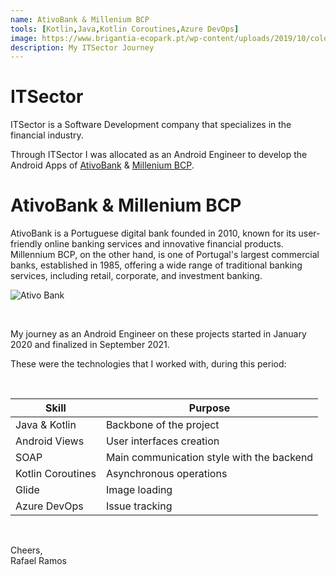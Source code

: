 ```yaml
---
name: AtivoBank & Millenium BCP
tools: [Kotlin,Java,Kotlin Coroutines,Azure DevOps]
image: https://www.brigantia-ecopark.pt/wp-content/uploads/2019/10/color-black-main-version.jpg
description: My ITSector Journey
---
```


# ITSector

ITSector is a Software Development company that specializes in the financial industry.

Through ITSector I was allocated as an Android Engineer to develop the Android Apps of [AtivoBank](https://play.google.com/store/apps/details?id=wit.android.bcpBankingApp.activoBank&hl=pt_PT&pli=1) & [Millenium BCP](https://play.google.com/store/apps/details?id=wit.android.bcpBankingApp.millennium&hl=pt_PT).

# AtivoBank & Millenium BCP

AtivoBank is a Portuguese digital bank founded in 2010, known for its user-friendly online banking services and innovative financial products.
Millennium BCP, on the other hand, is one of Portugal's largest commercial banks, established in 1985, offering a wide range of traditional banking services, including retail, corporate, and investment banking.

![Ativo Bank](https://ind.millenniumbcp.pt/pt/Particulares/mobile/PublishingImages/2020/app-millennium_07dez20.png)

<br>

My journey as an Android Engineer on these projects started in January 2020 and finalized in September 2021.

These were the technologies that I worked with, during this period:

<br>

| **Skill** | **Purpose** |
|---|---|
| Java & Kotlin | Backbone of the project |
| Android Views | User interfaces creation |
| SOAP | Main communication style with the backend |
| Kotlin Coroutines | Asynchronous operations |
| Glide | Image loading |
| Azure DevOps | Issue tracking |

<br>

Cheers,<br>Rafael Ramos
